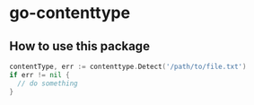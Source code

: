 # go-contenttype

## How to use this package

```go
contentType, err := contenttype.Detect('/path/to/file.txt')
if err != nil {
  // do something
}
```
